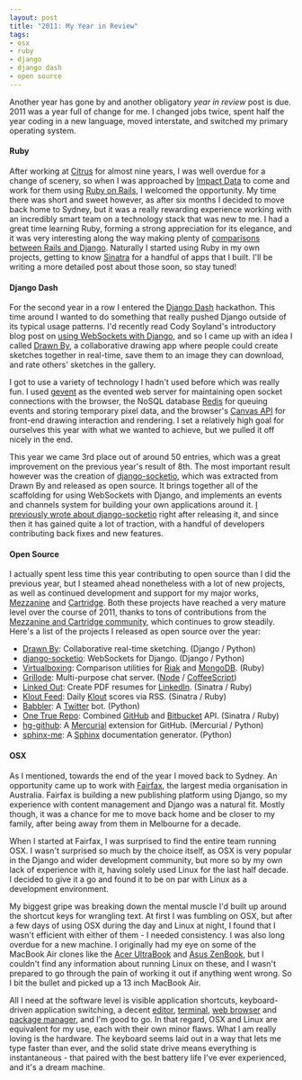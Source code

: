 ```yaml
---
layout: post
title: "2011: My Year in Review"
tags:
- osx
- ruby
- django
- django dash
- open source
---
```


Another year has gone by and another obligatory _year in review_ post is due. 2011 was a
year full of change for me. I changed jobs twice, spent half the year coding in a new language, moved interstate, and switched my primary operating system.

#### Ruby

After working at [Citrus][1] for almost nine years, I was well overdue for a change of scenery, so when I was approached by [Impact Data][2] to come and work for them using [Ruby on Rails][3], I welcomed the opportunity. My time there was short and sweet however, as after six months I decided to move back home to Sydney, but it was a really rewarding experience working with an incredibly smart team on a technology stack that was new to me. I had a great time learning Ruby, forming a strong appreciation for its elegance, and it was very interesting along the way making plenty of [comparisons between Rails and Django][4]. Naturally I started using Ruby in my own projects, getting to know [Sinatra][5] for a handful of apps that I built. I'll be writing a more detailed post about those soon, so stay tuned!

#### Django Dash

For the second year in a row I entered the [Django Dash][6] hackathon. This time around I wanted to do something that really pushed Django outside of its typical usage patterns. I'd recently read Cody Soyland's introductory blog post on [using WebSockets with Django][7], and so I came up with an idea I called [Drawn By][8], a collaborative drawing app where people could create sketches together in real-time, save them to an image they can download, and rate others' sketches in the gallery.

 I got to use a variety of technology I hadn't used before which was really fun. I used [gevent][9] as the evented web server for maintaining open socket connections with the browser, the NoSQL database [Redis][10] for queuing events and storing temporary pixel data, and the browser's [Canvas API][11] for front-end drawing interaction and rendering. I set a relatively high goal for ourselves this year with what we wanted to achieve, but we pulled it off nicely in the end.

 This year we came 3rd place out of around 50 entries, which was a great improvement on the previous year's result of 8th. The most important result however was the creation of [django-socketio][12], which was extracted from Drawn By and released as open source. It brings together all of the scaffolding for using WebSockets with Django, and implements an events and channels system for building your own applications around it. [I previously wrote about django-socketio][13] right after releasing it, and since then it has gained quite a lot of traction, with a handful of developers contributing back fixes and new features.

#### Open Source

I actually spent less time this year contributing to open source than I did the previous year, but I steamed ahead nonetheless with a lot of new projects, as well as continued development and support for my major works, [Mezzanine][14] and [Cartridge][15]. Both these projects have reached a very mature level over the course of 2011, thanks to tons of contributions from the [Mezzanine and Cartridge community][16], which continues to grow steadily. Here's a list of the projects I released as open source over the year:

  * [Drawn By][8]: Collaborative real-time sketching. (Django / Python)
  * [django-socketio][12]: WebSockets for Django. (Django / Python)
  * [Virtualboxing][17]: Comparison utilities for [Riak][18] and [MongoDB][19]. (Ruby)
  * [Grillode][20]: Multi-purpose chat server. ([Node][21] / [CoffeeScript][22])
  * [Linked Out][23]: Create PDF resumes for [LinkedIn][24]. (Sinatra / Ruby)
  * [Klout Feed][25]: Daily [Klout][26] scores via RSS. (Sinatra / Ruby)
  * [Babbler][27]: A [Twitter][28] bot. (Python)
  * [One True Repo][29]: Combined [GitHub][30] and [Bitbucket][31] API. (Sinatra / Ruby)
  * [hg-github][32]: A [Mercurial][33] extension for GitHub. (Mercurial / Python)
  * [sphinx-me][34]: A [Sphinx][35] documentation generator. (Python)

#### OSX

As I mentioned, towards the end of the year I moved back to Sydney. An opportunity came up to work with [Fairfax][36], the largest media organisation in Australia. Fairfax is building a new publishing platform using Django, so my experience with content management and Django was a natural fit. Mostly though, it was a chance for me to move back home and be closer to my family, after being away from them in Melbourne for a decade.

When I started at Fairfax, I was surprised to find the entire team running OSX. I wasn't surprised so much by the choice itself, as OSX is very popular in the Django and wider development community, but more so by my own lack of experience with it, having solely used Linux for the last half decade. I decided to give it a go and found it to be on par with Linux as a development environment.

My biggest gripe was breaking down the mental muscle I'd built up around the shortcut keys for wrangling text. At first I was fumbling on OSX, but after a few days of using OSX during the day and Linux at night, I found that I wasn't efficient with either of them - I needed consistency. I was also long overdue for a new machine. I originally had my eye on some of the MacBook Air clones like the [Acer UltraBook][37] and [Asus ZenBook][38], but I couldn't find any information about running Linux on these, and I wasn't prepared to go through the pain of working it out if anything went wrong. So I bit the bullet and picked up a 13 inch MacBook Air.

All I need at the software level is visible application shortcuts, keyboard-driven application switching, a decent [editor][39], [terminal][40], [web browser][41] and [package manager][42], and I'm good to go. In that regard, OSX and Linux are equivalent for my use, each with their own minor flaws. What I am really loving is the hardware. The keyboard seems laid out in a way that lets me type faster than ever, and the solid state drive means everything is instantaneous - that paired with the best battery life I've ever experienced, and it's a dream machine.

[1]: http://citrus.com.au
[2]: http://impactdata.com.au
[3]: http://rubyonrails.org
[4]: http://blog.jupo.org/2011/07/30/rails-quick-start-for-djangonauts/
[5]: http://www.sinatrarb.com
[6]: http://djangodash.com
[7]:http://codysoyland.com/2011/feb/6/evented-django-part-one-socketio-and-gevent/
[8]: http://drawnby.jupo.org
[9]: http://www.gevent.org
[10]: http://redis.io
[11]: http://en.wikipedia.org/wiki/Canvas_element
[12]: https://github.com/stephenmcd/django-socketio
[13]: http://blog.jupo.org/2011/08/13/real-time-web-apps-with-django-and-websockets/
[14]: http://mezzanine.jupo.org
[15]: http://cartridge.jupo.org
[16]: http://groups.google.com/group/mezzanine-users/topics
[17]: https://github.com/stephenmcd/virtualboxing
[18]: http://basho.com/products/riak-overview/
[19]: http://www.mongodb.org
[20]: http://chat.jupo.org
[21]: http://nodejs.org
[22]: http://coffeescript.org
[23]: http://linkedout.jupo.org
[24]: http://linkedin.com
[25]: http://klout-feed.jupo.org
[26]: http://klout.com
[27]: http://github.com/stephenmcd/babbler
[28]: http://twitter.com
[29]: http://otr.jupo.org
[30]: http://github.com
[31]: http://bitbucket.org
[32]: http://blog.jupo.org/2011/12/31/announcing-hg-github/
[33]: http://mercurial.selenic.com/
[34]: https://github.com/stephenmcd/sphinx-me
[35]: http://sphinx.pocoo.org/
[36]: http://fairfax.com.au
[37]: http://us.acer.com/ac/en/US/content/s-series-home
[38]: http://zenbook.asus.com/au/design/
[39]: http://www.sublimetext.com
[40]: http://www.iterm2.com
[41]: http://www.google.com/chrome/
[42]: http://mxcl.github.com/homebrew/
